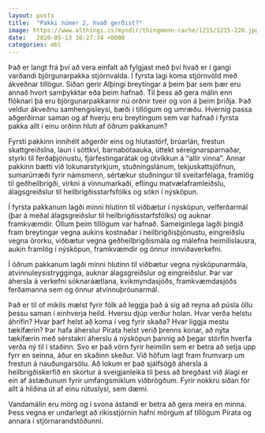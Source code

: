 ```yaml
---
layout: posts
title:  "Pakki númer 2, hvað gerðist?"
image: https://www.althingi.is/myndir/thingmenn-cache/1215/1215-220.jpg
date:   2020-05-13 16:27:34 +0000
categories: mbl
---
```

Það er langt frá því að vera einfalt að fylgjast með því hvað er í gangi varðandi björgunarpakka stjórnvalda. Í fyrsta lagi koma stjórnvöld með ákveðnar tillögur. Síðan gerir Alþingi breytingar á þeim þar sem þær eru annað hvort samþykktar eða þeim hafnað. Til þess að gera málin enn flóknari þá eru björgunarpakkarnir nú orðnir tveir og von á þeim þriðja. Það veldur ákveðnu samhengisleysi, bæði í tillögum og umræðu. Hvernig passa aðgerðirnar saman og af hverju eru breytingum sem var hafnað í fyrsta pakka allt í einu orðinn hluti af öðrum pakkanum?

Fyrsti pakkinn innihélt aðgerðir eins og hlutastörf, brúarlán, frestun skattgreiðslna, laun í sóttkví, barnabótaauka, úttekt séreignarsparnaðar, styrki til ferðaþjónustu, fjárfestingarátak og útvíkkun á “allir vinna”. Annar pakkinn bætti við lokunarstyrkjum, stuðningslánum, tekjuskattsjöfnun, sumarúrræði fyrir námsmenn, sértækur stuðningur til sveitarfélaga, framlög til geðheilbrigði, virkni á vinnumarkaði, eflingu matvælaframleiðslu, álagsgreiðslur til heilbrigðisstarfsfólks og sókn í nýsköpun. 

Í fyrsta pakkanum lagði minni hlutinn til viðbætur í nýsköpun, velferðarmál (þar á meðal álagsgreiðslur til heilbrigðisstarfsfólks) og auknar framkvæmdir. Öllum þeim tillögum var hafnað. Sameiginlega lagði þingið fram breytingar vegna aukins kostnaðar í heilbrigðisþjónustu, eingreiðslu vegna örorku, viðbætur vegna geðheilbrigðismála og málefna heimilislausra, aukin framlög í nýsköpun, framkvæmdir og önnur innviðaverkefni. 

Í öðrum pakkanum lagði minni hlutinn til viðbætur vegna nýsköpunarmála, atvinnuleysistrygginga, auknar álagsgreiðslur og eingreiðslur. Þar var áhersla á verkefni sóknaráætlana, kvikmyndasjóðs, framkvæmdasjóðs ferðamanna sem og önnur atvinnuþróunarmál. 

Það er til of mikils mælst fyrir fólk að leggja það á sig að reyna að púsla öllu þessu saman í einhverja heild. Hversu djúp verður holan. Hvar verða helstu áhrifin? Hvar þarf helst að koma í veg fyrir skaða? Hvar liggja mestu tækifærin? Þar hafa áherslur Pirata helst verið þrenns konar, að nýta tækifærin með sérstakri áherslu á nýsköpun þannig að þegar störfin hverfa verða ný til í staðinn. Svo er það vörn fyrir heimilin sem er betra að setja upp fyrr en seinna, áður en skaðinn skeður. Við höfum lagt fram frumvarp um frestun á nauðungarsölu. Að lokum er það sjálfsögð áhersla á heilbrigðiskerfið en skortur á sveigjanleika til þess að bregðast við álagi er ein af ástæðunum fyrir umfangsmiklum viðbrögðum. Fyrir nokkru síðan fór allt á hliðina út af einu rútuslysi, sem dæmi. 

Vandamálin eru mörg og í svona ástandi er betra að gera meira en minna. Þess vegna er undarlegt að ríkisstjórnin hafni mörgum af tillögum Pírata og annara í stjórnarandstöðunni. 